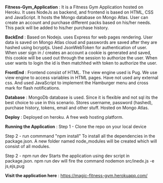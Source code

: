 **Fitness-Gym_Application** : 
It is a Fitness Gym Application hosted on Heroku. It uses NodeJs as backend, and frontend is based on HTML, CSS and JavaScript. It hosts the Mongo database on Mongo Atlas. User can create an account and purchase different packs based on his/her needs. This pack will be added to his/her purchase history.

**BackEnd** : 
Based on Nodejs. uses Express for web pages rendering. User data is saved on Mongo Atlas cloud and passwords are saved after they are hashed using bcryptjs. 
Used JsonWebToken for authentication of user. When user sign in / creates an account a cookie is generated and saved, this cookie will be used out through the session to authorize the user.
When  user wants to login the id is then matchhed with token to authorize the user.

**FrontEnd** :
Frontend consist of HTML. The view engine used is Pug. We use view engine to access variables in HTML pages. Have not used any external css. And used JavaScript to implement the Hamburger menu and cross mark for flash notifications.

**Database** :
MongoDb database is used. Since it is flexible and not sql its the best choice to use in this scenario. Stores username, password (hashed), purchase history, tokens, email and other stuff.
Hosted on Mongo Atlas.

**Deploy** :
Deployed on heroku. A free web hosting platform. 


**Running the Application** :
Step 1 - Clone the repo on your local device

Step 2 - run commmand "npm install"
To install all the dependencies in the package.json. A new folder named node_modules will be created which will consist of all modules.

Step 2 - npm run dev
Starts the application using dev script in package.json.
npm run dev will fire the command nodemon src/inedx.js -e js,ejs,pug 


**Visit the application here** :
https://magic-fitness-gym.herokuapp.com/
